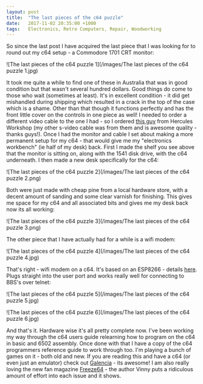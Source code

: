 ```yaml
---
layout: post
title:  "The last pieces of the c64 puzzle"
date:   2017-11-02 20:35:00 +1000
tags:   Electronics, Retro Computers, Repair, Woodworking
---
```


So since the last post I have acquired the last piece that I was looking for to round out my c64 setup - a Commodore 1701 CRT monitor:

![The last pieces of the c64 puzzle 1](/images/The last pieces of the c64 puzzle 1.jpg)

It took me quite a while to find one of these in Australia that was in good condition but that wasn't several hundred dollars.  Good things do come to those who wait (sometimes at least).  It's in excellent condition - it did get mishandled during shipping which resulted in a crack in the top of the case which is a shame.  Other than that though it functions perfectly and has the front little cover on the controls in one piece as well!  I needed to order a different video cable to the one I had - so I ordered [this guy](http://herculesworkshop.com/cgi-bin/p/awtp-product.cgi?d=hercules-workshop&item=75350) from Hercules Workshop (my other s-video cable was from them and is awesome quality - thanks guys!).   Once I had the monitor and cable I set about making a more permanent setup for my c64 - that would give me my "electronics workbench" (ie half of my desk) back.  First I made the shelf you see above that the monitor is sitting on, along with the 1541 disk drive, with the c64 underneath.  I then made a new desk specifically for the c64:

![The last pieces of the c64 puzzle 2](/images/The last pieces of the c64 puzzle 2.png)

Both were just made with cheap pine from a local hardware store, with a decent amount of sanding and some clear varnish for finishing.  This gives me space for my c64 and all associated bits and gives me my desk back now its all working:

![The last pieces of the c64 puzzle 3](/images/The last pieces of the c64 puzzle 3.png)

The other piece that I have actually had for a while is a wifi modem:

![The last pieces of the c64 puzzle 4](/images/The last pieces of the c64 puzzle 4.jpg)


That's right - wifi modem on a c64.  It's based on an ESP8266 - details [here](https://1200baud.wordpress.com/2017/03/17/strikelink-c64-300-9600-baud-wifi-modem-on-sale/).  Plugs straight into the user port and works really well for connecting to BBS's over telnet:

![The last pieces of the c64 puzzle 5](/images/The last pieces of the c64 puzzle 5.jpg)

![The last pieces of the c64 puzzle 6](/images/The last pieces of the c64 puzzle 6.jpg)

And that's it.  Hardware wise it's all pretty complete now.  I've been working my way through the c64 users guide relearning how to program on the c64 in basic and 6502 assembly.  Once done with that I have a copy of the c64 programmers reference guide to work through too.  I'm playing a bunch of games on it - both old and new.  If you are reading this and have a c64 (or even just an emulator) check out [Galencia](https://galencia.itch.io/galencia) - its awesome!  I am also really loving the new fan magazine [Freeze64](https://freeze64.wordpress.com/) - the author Vinny puts a ridiculous amount of effort into each issue and it shows.  